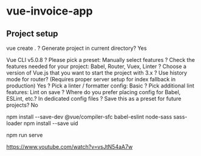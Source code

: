 # vue-invoice-app

## Project setup
vue create .
? Generate project in current directory? Yes


Vue CLI v5.0.8
? Please pick a preset: Manually select features
? Check the features needed for your project: Babel, Router, Vuex, Linter
? Choose a version of Vue.js that you want to start the project with 3.x
? Use history mode for router? (Requires proper server setup for index fallback in production) Yes
? Pick a linter / formatter config: Basic
? Pick additional lint features: Lint on save
? Where do you prefer placing config for Babel, ESLint, etc.? In dedicated config files
? Save this as a preset for future projects? No


npm install --save-dev @vue/compiler-sfc babel-eslint node-sass sass-loader
npm install --save uid

npm run serve

https://www.youtube.com/watch?v=vsJtN54aA7w